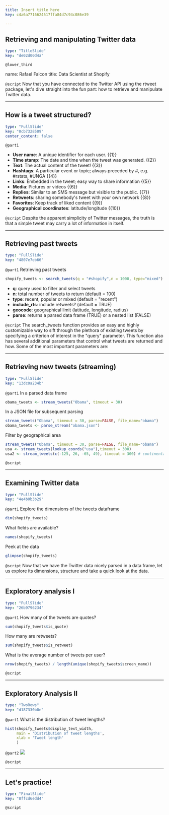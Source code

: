 ```yaml
---
title: Insert title here
key: c4a6a7716624517ffa84d7c94c086e39

---
```

## Retrieving and manipulating Twitter data

```yaml
type: "TitleSlide"
key: "de02d00d4a"
```

`@lower_third`

name: Rafael Falcon
title: Data Scientist at Shopify


`@script`
Now that you have connected to the Twitter API using the rtweet package, let's dive straight into the fun part: how to retrieve and manipulate Twitter data.


---
## How is a tweet structured?

```yaml
type: "FullSlide"
key: "0cb7328509"
center_content: false
```

`@part1`
- **User name**: A unique identifier for each user. {{1}}
- **Time stamp**: The date and time when the tweet was generated. {{2}}
- **Text**: The actual content of the tweet! {{3}}
- **Hashtags**: A particular event or topic; always preceded by #, e.g. #rstats, #UNGA {{4}}
- **Links**: Embedded in the tweet; easy way to share information {{5}}
- **Media**: Pictures or videos {{6}}
- **Replies**: Similar to an SMS message but visible to the public. {{7}}
- **Retweets**: sharing somebody's tweet with your own network {{8}}
- **Favorites**: Keep track of liked content {{9}}
- **Geographical coordinates**: latitude/longitude {{10}}


`@script`
Despite the apparent simplicity of Twitter messages, the truth is that a simple tweet may carry a lot of information in itself.


---
## Retrieving past tweets

```yaml
type: "FullSlide"
key: "4807e7eb66"
```

`@part1`
Retrieving past tweets 
```r
shopify_tweets <- search_tweets(q = "#shopify",n = 1000, type="mixed")
```

- **q**: query used to filter and select tweets
- **n**: total number of tweets to return (default = 100)
- **type**: recent, popular or mixed (default = "recent")
- **include_rts**: include retweets? (default = TRUE)
- **geocode**: geographical limit (latitude, longitude, radius)
- **parse**: returns a parsed data frame (TRUE) or a nested list (FALSE)


`@script`
The search_tweets function provides an easy and highly customizable way to sift through the plethora of existing tweets by specifying a criterion of interest in the "query" parameter. This function also has several additional parameters that control what tweets are returned and how. Some of the most important parameters are:


---
## Retrieving new tweets (streaming)

```yaml
type: "FullSlide"
key: "13dc0a234b"
```

`@part1`
In a parsed data frame
```r
obama_tweets <- stream_tweets("Obama", timeout = 30)
```

In a JSON file for subsequent parsing
```r
stream_tweets("Obama", timeout = 30, parse=FALSE, file_name="obama")
obama_tweets <- parse_stream("obama.json")
```
Filter by geographical area
```r
stream_tweets("Obama", timeout = 30, parse=FALSE, file_name="obama")
usa <- stream_tweets(lookup_coords("usa"),timeout = 300)
usa2 <- stream_tweets(c(-125, 26, -65, 49), timeout = 300) # continental USA
```


`@script`



---
## Examining Twitter data

```yaml
type: "FullSlide"
key: "4e4b0b3b29"
```

`@part1`
Explore the dimensions of the tweets dataframe
```r
dim(shopify_tweets)
```

What fields are available?
```r
names(shopify_tweets)
```

Peek at the data
```r
glimpse(shopify_tweets)
```


`@script`
Now that we have the Twitter data nicely parsed in a data frame, let us explore its dimensions, structure and take a quick look at the data.


---
## Exploratory analysis I

```yaml
type: "FullSlide"
key: "26b9796234"
```

`@part1`
How many of the tweets are quotes? 
```r
sum(shopify_tweets$is_quote)
```
How many are retweets?
```r
sum(shopify_tweets$is_retweet)
```

What is the average number of tweets per user?
```r
nrow(shopify_tweets) / length(unique(shopify_tweets$screen_name))
```


`@script`



---
## Exploratory Analysis II

```yaml
type: "TwoRows"
key: "d187330b0e"
```

`@part1`
What is the distribution of tweet lengths?
```r
hist(shopify_tweets$display_text_width,
     main = 'Distribution of tweet lengths',
     xlab = 'Tweet length'
     )
```


`@part2`
![](http://assets.datacamp.com/production/repositories/3914/datasets/508d6dc3fc5214524130b8d3ece84bc3038b553f/ch1-2-tweet-length-distribution.png)


`@script`



---
## Let's practice!

```yaml
type: "FinalSlide"
key: "8ffcd6edd4"
```

`@script`


